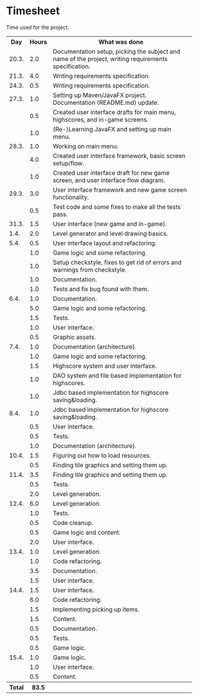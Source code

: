 # Timesheet

Time used for the project.

<table>
  <tr><th>Day</th><th>Hours</th><th>What was done</th></tr>
  <tr><td>20.3.</td><td> 2.0</td><td>Documentation setup, picking the subject and name of the project, writing requirements specification.</td></tr>
  <tr><td>21.3.</td><td> 4.0</td><td>Writing requirements specification.</td></tr>
  <tr><td>24.3.</td><td> 0.5</td><td>Writing requirements specification.</td></tr>
  <tr><td>27.3.</td><td> 1.0</td><td>Setting up Maven/JavaFX project. Documentation (README.md) update.</td></tr>
  <tr><td>     </td><td> 0.5</td><td>Created user interface drafts for main menu, highscores, and in-game screens.</td></tr>
  <tr><td>     </td><td> 1.0</td><td>(Re-)Learning JavaFX and setting up main menu.</td></tr>
  <tr><td>28.3.</td><td> 1.0</td><td>Working on main menu.</td></tr>
  <tr><td>     </td><td> 4.0</td><td>Created user interface framework, basic screen setup/flow.</td></tr>
  <tr><td>     </td><td> 1.0</td><td>Created user interface draft for new game screen, and user interface flow diagram.</td></tr>
  <tr><td>29.3.</td><td> 3.0</td><td>User interface framework and new game screen functionality.</td></tr>
  <tr><td>     </td><td> 0.5</td><td>Test code and some fixes to make all the tests pass.</td></tr>
  <tr><td>31.3.</td><td> 1.5</td><td>User interface (new game and in-game).</td></tr>
  <tr><td> 1.4.</td><td> 2.0</td><td>Level generator and level drawing basics.</td></tr>
  <tr><td> 5.4.</td><td> 0.5</td><td>User interface layout and refactoring.</td></tr>
  <tr><td>     </td><td> 1.0</td><td>Game logic and some refactoring.</td></tr>
  <tr><td>     </td><td> 1.0</td><td>Setup checkstyle, fixes to get rid of errors and warnings from checkstyle.</td></tr>
  <tr><td>     </td><td> 1.0</td><td>Documentation.</td></tr>
  <tr><td>     </td><td> 1.0</td><td>Tests and fix bug found with them.</td></tr>
  <tr><td> 6.4.</td><td> 1.0</td><td>Documentation.</td></tr>
  <tr><td>     </td><td> 5.0</td><td>Game logic and some refactoring.</td></tr>
  <tr><td>     </td><td> 1.5</td><td>Tests.</td></tr>
  <tr><td>     </td><td> 1.0</td><td>User interface.</td></tr>
  <tr><td>     </td><td> 0.5</td><td>Graphic assets.</td></tr>
  <tr><td> 7.4.</td><td> 1.0</td><td>Documentation (architecture).</td></tr>
  <tr><td>     </td><td> 1.0</td><td>Game logic and some refactoring.</td></tr>
  <tr><td>     </td><td> 1.5</td><td>Highscore system and user interface.</td></tr>
  <tr><td>     </td><td> 1.0</td><td>DAO system and file based implementation for highscores.</td></tr>
  <tr><td>     </td><td> 1.0</td><td>Jdbc based implementation for highscore saving&loading.</td></tr>
  <tr><td> 8.4.</td><td> 1.0</td><td>Jdbc based implementation for highscore saving&loading.</td></tr>
  <tr><td>     </td><td> 0.5</td><td>User interface.</td></tr>
  <tr><td>     </td><td> 0.5</td><td>Tests.</td></tr>
  <tr><td>     </td><td> 1.0</td><td>Documentation (architecture).</td></tr>
  <tr><td>10.4.</td><td> 1.5</td><td>Figuring out how to load resources.</td></tr>
  <tr><td>     </td><td> 0.5</td><td>Finding tile graphics and setting them up.</td></tr>
  <tr><td>11.4.</td><td> 3.5</td><td>Finding tile graphics and setting them up.</td></tr>
  <tr><td>     </td><td> 0.5</td><td>Tests.</td></tr>
  <tr><td>     </td><td> 2.0</td><td>Level generation.</td></tr>
  <tr><td>12.4.</td><td> 6.0</td><td>Level generation.</td></tr>
  <tr><td>     </td><td> 1.0</td><td>Tests.</td></tr>
  <tr><td>     </td><td> 0.5</td><td>Code cleanup.</td></tr>
  <tr><td>     </td><td> 0.5</td><td>Game logic and content.</td></tr>
  <tr><td>     </td><td> 2.0</td><td>User interface.</td></tr>
  <tr><td>13.4.</td><td> 1.0</td><td>Level generation.</td></tr>
  <tr><td>     </td><td> 1.0</td><td>Code refactoring.</td></tr>
  <tr><td>     </td><td> 3.5</td><td>Documentation.</td></tr>
  <tr><td>     </td><td> 1.5</td><td>User interface.</td></tr>
  <tr><td>14.4.</td><td> 1.5</td><td>User interface.</td></tr>
  <tr><td>     </td><td> 6.0</td><td>Code refactoring.</td></tr>
  <tr><td>     </td><td> 1.5</td><td>Implementing picking up items.</td></tr>
  <tr><td>     </td><td> 1.5</td><td>Content.</td></tr>
  <tr><td>     </td><td> 0.5</td><td>Documentation.</td></tr>
  <tr><td>     </td><td> 0.5</td><td>Tests.</td></tr>
  <tr><td>     </td><td> 0.5</td><td>Game logic.</td></tr>
  <tr><td>15.4.</td><td> 1.0</td><td>Game logic.</td></tr>
  <tr><td>     </td><td> 1.0</td><td>User interface.</td></tr>
  <tr><td>     </td><td> 0.5</td><td>Content.</td></tr>
  <tr><th>Total</th><th>83.5</th><th></th></tr>
</table>
